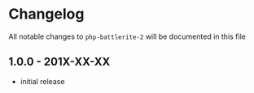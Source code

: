 # Changelog

All notable changes to `php-battlerite-2` will be documented in this file

## 1.0.0 - 201X-XX-XX

- initial release
